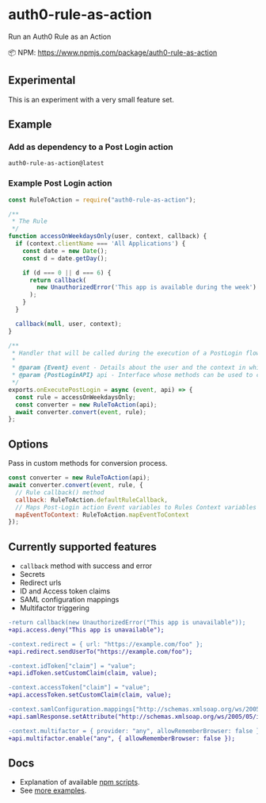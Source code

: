 # auth0-rule-as-action

Run an Auth0 Rule as an Action

📦 NPM: https://www.npmjs.com/package/auth0-rule-as-action

## Experimental

This is an experiment with a very small feature set.

## Example

### Add as dependency to a Post Login action
```
auth0-rule-as-action@latest
```

### Example Post Login action

```javascript
const RuleToAction = require("auth0-rule-as-action");

/**
 * The Rule
 */
function accessOnWeekdaysOnly(user, context, callback) {
  if (context.clientName === 'All Applications') {
    const date = new Date();
    const d = date.getDay();

    if (d === 0 || d === 6) {
      return callback(
        new UnauthorizedError('This app is available during the week')
      );
    }
  }

  callback(null, user, context);
}

/**
 * Handler that will be called during the execution of a PostLogin flow.
 *
 * @param {Event} event - Details about the user and the context in which they are logging in.
 * @param {PostLoginAPI} api - Interface whose methods can be used to change the behavior of the login.
 */
exports.onExecutePostLogin = async (event, api) => {
  const rule = accessOnWeekdaysOnly;
  const converter = new RuleToAction(api);
  await converter.convert(event, rule);
};
```

## Options

Pass in custom methods for conversion process.

```javascript
const converter = new RuleToAction(api);
await converter.convert(event, rule, {
  // Rule callback() method
  callback: RuleToAction.defaultRuleCallback,
  // Maps Post-Login action Event variables to Rules Context variables 
  mapEventToContext: RuleToAction.mapEventToContext
});
```

## Currently supported features
- `callback` method with success and error
- Secrets
- Redirect urls
- ID and Access token claims
- SAML configuration mappings
- Multifactor triggering

```diff
-return callback(new UnauthorizedError("This app is unavailable"));
+api.access.deny("This app is unavailable");

-context.redirect = { url: "https://example.com/foo" };
+api.redirect.sendUserTo("https://example.com/foo");

-context.idToken["claim"] = "value";
+api.idToken.setCustomClaim(claim, value);

-context.accessToken["claim"] = "value";
+api.accessToken.setCustomClaim(claim, value);

-context.samlConfiguration.mappings["http://schemas.xmlsoap.org/ws/2005/05/identity/claims/nameidentifier"] = "upn";
+api.samlResponse.setAttribute("http://schemas.xmlsoap.org/ws/2005/05/identity/claims/nameidentifier", "upn");

-context.multifactor = { provider: "any", allowRememberBrowser: false };
+api.multifactor.enable("any", { allowRememberBrowser: false });
```

## Docs
- Explanation of available [npm scripts](./docs/scripts.md).
- See [more examples](./docs/examples.md).